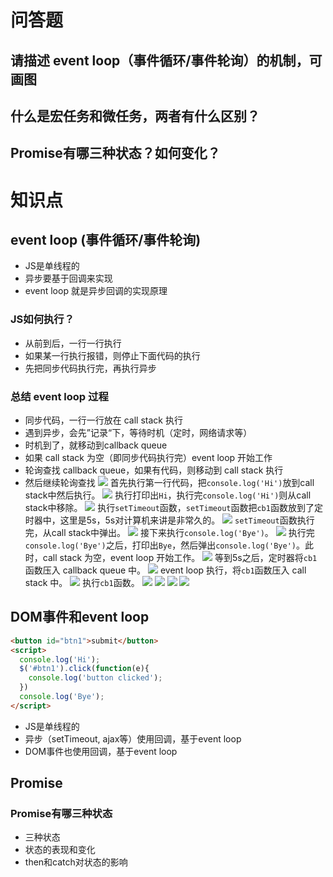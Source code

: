 # 问答题
## 请描述 event loop（事件循环/事件轮询）的机制，可画图
## 什么是宏任务和微任务，两者有什么区别？
## Promise有哪三种状态？如何变化？

# 知识点
## event loop (事件循环/事件轮询)
- JS是单线程的
- 异步要基于回调来实现
- event loop 就是异步回调的实现原理
### JS如何执行？
- 从前到后，一行一行执行
- 如果某一行执行报错，则停止下面代码的执行
- 先把同步代码执行完，再执行异步

### 总结 event loop 过程
- 同步代码，一行一行放在 call stack 执行
- 遇到异步，会先”记录“下，等待时机（定时，网络请求等）
- 时机到了，就移动到callback queue
- 如果 call stack 为空（即同步代码执行完）event loop 开始工作
- 轮询查找 callback queue，如果有代码，则移动到 call stack 执行
- 然后继续轮询查找
![](demo/img/event-loop-01.png)
首先执行第一行代码，把`console.log('Hi')`放到call stack中然后执行。
![](demo/img/event-loop-02.png)
执行打印出`Hi`，执行完`console.log('Hi')`则从call stack中移除。
![](demo/img/event-loop-03.png)
执行`setTimeout`函数，`setTimeout`函数把`cb1`函数放到了定时器中，这里是5s，5s对计算机来讲是非常久的。
![](demo/img/event-loop-04.png)
`setTimeout`函数执行完，从call stack中弹出。
![](demo/img/event-loop-05.png)
接下来执行`console.log('Bye')`。
![](demo/img/event-loop-06.png)
执行完`console.log('Bye')`之后，打印出`Bye`，然后弹出`console.log('Bye')`。此时，call stack 为空，event loop 开始工作。
![](demo/img/event-loop-07.png)
等到5s之后，定时器将`cb1`函数压入 callback queue 中。
![](demo/img/event-loop-08.png)
event loop 执行，将`cb1`函数压入 call stack 中。
![](demo/img/event-loop-09.png)
执行`cb1`函数。
![](demo/img/event-loop-10.png)
![](demo/img/event-loop-11.png)
![](demo/img/event-loop-12.png)
![](demo/img/event-loop-13.png)

## DOM事件和event loop
```html
<button id="btn1">submit</button>
<script>
  console.log('Hi');
  $('#btn1').click(function(e){
    console.log('button clicked');
  })
  console.log('Bye');
</script>
```
- JS是单线程的
- 异步（setTimeout, ajax等）使用回调，基于event loop
- DOM事件也使用回调，基于event loop

## Promise
### Promise有哪三种状态
- 三种状态
- 状态的表现和变化
- then和catch对状态的影响
